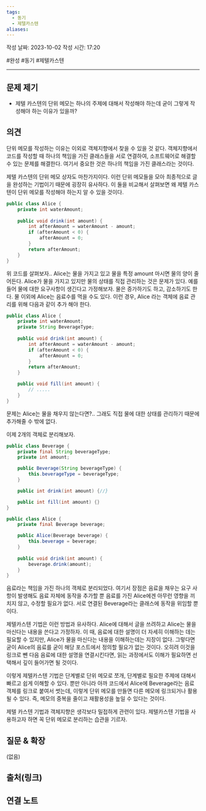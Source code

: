```yaml
---
tags:
  - 동기
  - 제텔카스텐
aliases:
---
```


작성 날짜: 2023-10-02
작성 시간: 17:20

#완성 #동기 #제텔카스텐

----

## 문제 제기

-  제텔 카스텐의 단위 메모는 하나의 주제에 대해서 작성해야 하는데 굳이 그렇게 작성해야 하는 이유가 있을까?

## 의견

단위 메모를 작성하는 이유는 이외로 객체지향에서 찾을 수 있을 것 같다.  객체지향에서 코드를 작성할 때 하나의 책임을 가진 클래스들을 서로 연결하여, 소프트웨어로 해결할 수 있는 문제를 해결한다. 여기서 중요한 것은 하나의 책임을 가진 클래스라는 것이다.

제텔 카스텐의 단위 메모 상자도 마찬가지이다. 이런 단위 메모들을 모아 최종적으로 글을 완성하는 기법이기 때문에 굉장히 유사하다. 이 둘을 비교해서 살펴보면 왜 제텔 카스텐이 단위 메모를 작성해야 하는지 알 수 있을 것이다.

```java
public class Alice {
	private int waterAmount;
	
	public void drink(int amount) {
		int afterAmount = waterAmount - amount;
		if (afterAmount < 0) {
			afterAmount = 0;
		}
		return afterAmount;
	}
}
```

위 코드를 살펴보자..  Alice는 물을 가지고 있고 물을 특정 amount 마시면 물의 양이 줄어든다. Alice가 물을 가지고 있지만 물의 상태를 직접 관리하는 것은 문제가 있다. 예를 들어 물에 대한 요구사항이 생긴다고 가정해보자. 물은 증가하기도 하고, 감소하기도 한다. 물 이외에 Alice는 음료수를 먹을 수도 있다. 이런 경우, Alice 라는 객체에 음료 관리를 위해 다음과 같이 추가 해야 한다.

```java
public class Alice {
	private int waterAmount;
	private String BeverageType;
	
	public void drink(int amount) {
		int afterAmount = waterAmount - amount;
		if (afterAmount < 0) {
			afterAmount = 0;
		}
		return afterAmount;
	}

	public void fill(int amount) {
		// .....
	}
}
```


문제는 Alice는 물을 채우지 않는다면?.. 그래도 직접 물에 대한 상태를 관리하기 때문에 추가해줄 수 밖에 없다. 

이제 2개의 객체로 분리해보자.

```java
public class Beverage {
	private final String beverageType;
	private int amount;

	public Beverage(String beverageType) {
		this.beverageType = beverageType;
	}

	public int drink(int amount) {//}

	public int fill(int amount) {}
}
```

```java
public class Alice {
	private final Beverage beverage;

	public Alice(Beverage beverage) {
		this.beverage = beverage;
	}
	
	public void drink(int amount) {
		beverage.drink(amount);
	}
}
```


음료라는 책임을 가진 하나의 객체로 분리되었다. 여기서 장점은 음료을 채우는 요구 사항이 발생해도 음료 자체에 동작을 추가할 뿐 음료를 가진 Alice에겐 아무런 영향을 끼치지 않고, 수정할 필요가 없다. 서로 연결된 Beverage라는 클래스에 동작을 위임할 뿐이다.


제텔카스텐 기법은 이런 방법과 유사하다. Alice에 대해서 글을 쓰려하고 Alice는 물을 마신다는 내용을 쓴다고 가정하자.
이 때, 음료에 대한 설명이 더 자세히 이해하는 데는 필요할 수 있지만, Alice가 물을 마신다는 내용을 이해하는데는 지장이 없다. 그렇다면 굳이 Alice의 음료를 굳이 해당 포스트에서 정의할 필요가 없는 것이다. 오히려 이것을 링크로 뺀 다음 음료에 대한 설명을 연결시킨다면, 읽는 과정에서도 이해가 필요하면 선택해서 깊이 들어가면 될 것이다.

이렇게 제텔카스텐 기법은 단계별로 단위 메모로 쪼개, 단계별로 필요한 주제에 대해서 빠르고 쉽게 이해할 수 있다. 뿐만 아니라 아까 코드에서 Alice에 Beverage라는 음료 객체를 링크로 붙여서 썻는데, 이렇게 단위 메모를 만들면 다른 메모에 링크되거나 활용될 수 있다. 즉, 메모의 중복을 줄이고 재활용성을 높일 수 있다는 것이다.

제텔 카스텐 기법과 객체지향은 생각보다 밀접하게 관련이 있다. 제텔카스텐 기법을 사용하고자 하면 꼭 단위 메모로 분리하는 습관을 기르자.


## 질문 & 확장

(없음)

## 출처(링크)


## 연결 노트
